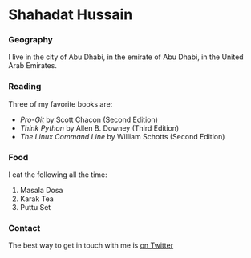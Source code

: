 
# Shahadat Hussain

### Geography

I live in the city of Abu Dhabi, in the emirate of Abu Dhabi, in the United Arab Emirates.

### Reading

Three of my favorite books are:

- *Pro-Git* by Scott Chacon (Second Edition)
- *Think Python* by Allen B. Downey (Third Edition)
- *The Linux Command Line* by William Schotts (Second Edition)

### Food

I eat the following all the time:

1. Masala Dosa 
2. Karak Tea
3. Puttu Set

### Contact

The best way to get in touch with me is [on Twitter](https:x.com/enggshahadat)


